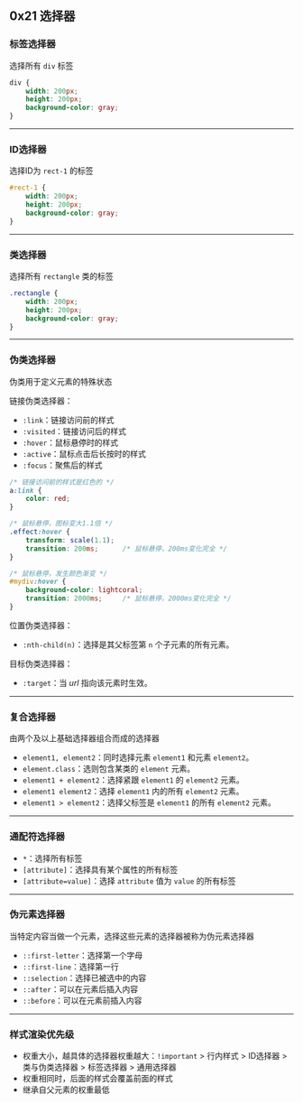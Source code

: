 ## 0x21 选择器

### 标签选择器

选择所有 `div` 标签

```css
div {
    width: 200px;
    height: 200px;
    background-color: gray;
}
```


----------


### ID选择器

选择ID为 `rect-1` 的标签

```css
#rect-1 {
    width: 200px;
    height: 200px;
    background-color: gray;
}
```


----------


### 类选择器

选择所有 `rectangle` 类的标签

```css
.rectangle {
    width: 200px;
    height: 200px;
    background-color: gray;
}
```


----------


### 伪类选择器

伪类用于定义元素的特殊状态

链接伪类选择器：

- `:link`：链接访问前的样式
- `:visited`：链接访问后的样式
- `:hover`：鼠标悬停时的样式
- `:active`：鼠标点击后长按时的样式
- `:focus`：聚焦后的样式

```css
/* 链接访问前的样式是红色的 */
a:link {
    color: red;
}

/* 鼠标悬停，图标变大1.1倍 */
.effect:hover {
    transform: scale(1.1);  
    transition: 200ms;      /* 鼠标悬停，200ms变化完全 */
}

/* 鼠标悬停，发生颜色渐变 */
#mydiv:hover {
    background-color: lightcoral;
    transition: 2000ms;     /* 鼠标悬停，2000ms变化完全 */
}
```

位置伪类选择器：

- `:nth-child(n)`：选择是其父标签第 `n` 个子元素的所有元素。

目标伪类选择器：

- `:target`：当 $url$ 指向该元素时生效。


----------


### 复合选择器

由两个及以上基础选择器组合而成的选择器

- `element1, element2`：同时选择元素 `element1` 和元素 `element2`。
- `element.class`：选则包含某类的 `element` 元素。
- `element1 + element2`：选择紧跟 `element1` 的 `element2` 元素。
- `element1 element2`：选择 `element1` 内的所有 `element2` 元素。
- `element1 > element2`：选择父标签是 `element1` 的所有 `element2` 元素。


----------


### 通配符选择器

- `*`：选择所有标签
- `[attribute]`：选择具有某个属性的所有标签
- `[attribute=value]`：选择 `attribute` 值为 `value` 的所有标签


----------


### 伪元素选择器

当特定内容当做一个元素，选择这些元素的选择器被称为伪元素选择器

- `::first-letter`：选择第一个字母
- `::first-line`：选择第一行
- `::selection`：选择已被选中的内容
- `::after`：可以在元素后插入内容
- `::before`：可以在元素前插入内容


----------


### 样式渲染优先级

- 权重大小，越具体的选择器权重越大：`!important` > 行内样式 > ID选择器 > 类与伪类选择器 > 标签选择器 > 通用选择器
- 权重相同时，后面的样式会覆盖前面的样式
- 继承自父元素的权重最低